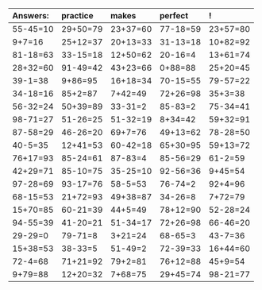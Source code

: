 | Answers: | practice | makes | perfect | ! |
| :--- | :--- | :--- | :--- | :--- |
| 55-45=10 | 29+50=79 | 23+37=60 | 77-18=59 | 23+57=80 | 
| 9+7=16 | 25+12=37 | 20+13=33 | 31-13=18 | 10+82=92 | 
| 81-18=63 | 33-15=18 | 12+50=62 | 20-16=4 | 13+61=74 | 
| 28+32=60 | 91-49=42 | 43+23=66 | 0+88=88 | 25+20=45 | 
| 39-1=38 | 9+86=95 | 16+18=34 | 70-15=55 | 79-57=22 | 
| 34-18=16 | 85+2=87 | 7+42=49 | 72+26=98 | 35+3=38 | 
| 56-32=24 | 50+39=89 | 33-31=2 | 85-83=2 | 75-34=41 | 
| 98-71=27 | 51-26=25 | 51-32=19 | 8+34=42 | 59+32=91 | 
| 87-58=29 | 46-26=20 | 69+7=76 | 49+13=62 | 78-28=50 | 
| 40-5=35 | 12+41=53 | 60-42=18 | 65+30=95 | 59+13=72 | 
| 76+17=93 | 85-24=61 | 87-83=4 | 85-56=29 | 61-2=59 | 
| 42+29=71 | 85-10=75 | 35-25=10 | 92-56=36 | 9+45=54 | 
| 97-28=69 | 93-17=76 | 58-5=53 | 76-74=2 | 92+4=96 | 
| 68-15=53 | 21+72=93 | 49+38=87 | 34-26=8 | 7+72=79 | 
| 15+70=85 | 60-21=39 | 44+5=49 | 78+12=90 | 52-28=24 | 
| 94-55=39 | 41-20=21 | 51-34=17 | 72+26=98 | 66-46=20 | 
| 29-29=0 | 79-71=8 | 3+21=24 | 68-65=3 | 43-7=36 | 
| 15+38=53 | 38-33=5 | 51-49=2 | 72-39=33 | 16+44=60 | 
| 72-4=68 | 71+21=92 | 79+2=81 | 76+12=88 | 45+9=54 | 
| 9+79=88 | 12+20=32 | 7+68=75 | 29+45=74 | 98-21=77 | 
